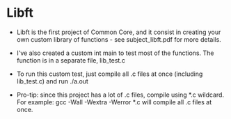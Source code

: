 # Libft
- Libft is the first project of Common Core, and it consist in creating your own custom library of functions - see subject_libft.pdf for more details.

- I've also created a custom int main to test most of the functions. The function is in a separate file, lib_test.c

- To run this custom test, just compile all .c files at once (including lib_test.c) and run ./a.out

- Pro-tip: since this project has a lot of .c files, compile using *.c wildcard. For example: gcc -Wall -Wextra -Werror *.c will compile all .c files at once.
